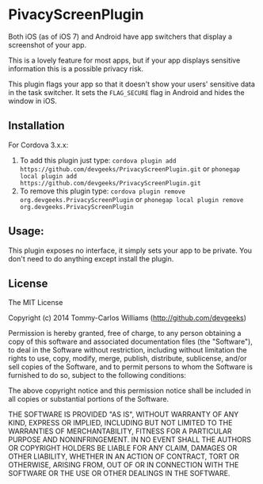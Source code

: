 PivacyScreenPlugin
==================

Both iOS (as of iOS 7) and Android have app switchers that display a screenshot of your app.

This is a lovely feature for most apps, but if your app displays sensitive information this is a possible privacy risk.

This plugin flags your app so that it doesn't show your users' sensitive data in the task switcher. It sets the `FLAG_SECURE` flag in Android and hides the window in iOS.

Installation
------------

For Cordova 3.x.x:

1. To add this plugin just type: `cordova plugin add https://github.com/devgeeks/PrivacyScreenPlugin.git` or `phonegap local plugin add https://github.com/devgeeks/PrivacyScreenPlugin.git`
2. To remove this plugin type: `cordova plugin remove org.devgeeks.PrivacyScreenPlugin` or `phonegap local plugin remove org.devgeeks.PrivacyScreenPlugin`

Usage:
------

This plugin exposes no interface, it simply sets your app to be private. You don't need to do anything except install the plugin.

## License

The MIT License

Copyright (c) 2014 Tommy-Carlos Williams (http://github.com/devgeeks)

Permission is hereby granted, free of charge, to any person obtaining a copy of this software and associated documentation files (the "Software"), to deal in the Software without restriction, including without limitation the rights to use, copy, modify, merge, publish, distribute, sublicense, and/or sell copies of the Software, and to permit persons to whom the Software is furnished to do so, subject to the following conditions:

The above copyright notice and this permission notice shall be included in all copies or substantial portions of the Software.

THE SOFTWARE IS PROVIDED "AS IS", WITHOUT WARRANTY OF ANY KIND, EXPRESS OR IMPLIED, INCLUDING BUT NOT LIMITED TO THE WARRANTIES OF MERCHANTABILITY, FITNESS FOR A PARTICULAR PURPOSE AND NONINFRINGEMENT. IN NO EVENT SHALL THE AUTHORS OR COPYRIGHT HOLDERS BE LIABLE FOR ANY CLAIM, DAMAGES OR OTHER LIABILITY, WHETHER IN AN ACTION OF CONTRACT, TORT OR OTHERWISE, ARISING FROM, OUT OF OR IN CONNECTION WITH THE SOFTWARE OR THE USE OR OTHER DEALINGS IN THE SOFTWARE.

